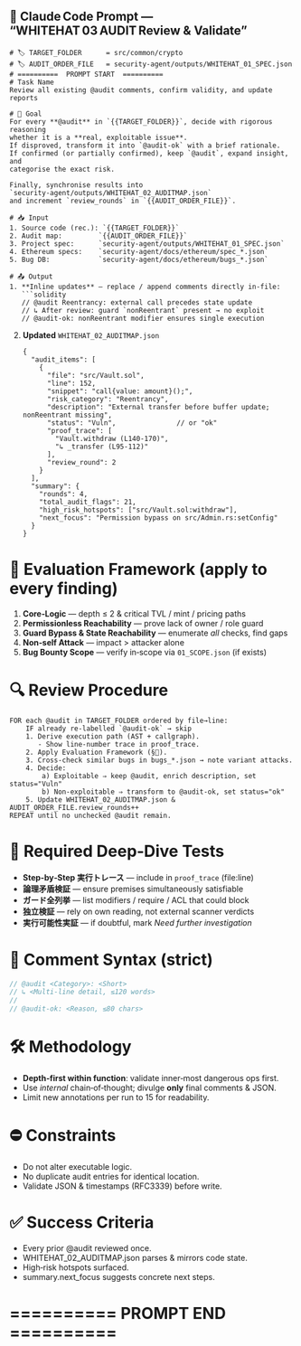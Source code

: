 ## 🚀 Claude Code Prompt ― “WHITEHAT 03 AUDIT Review & Validate”

````
# 🏷️ TARGET_FOLDER      = src/common/crypto
# 🏷️ AUDIT_ORDER_FILE   = security-agent/outputs/WHITEHAT_01_SPEC.json
# ==========  PROMPT START  ==========
# Task Name
Review all existing @audit comments, confirm validity, and update reports

# 🎯 Goal
For every **@audit** in `{{TARGET_FOLDER}}`, decide with rigorous reasoning
whether it is a **real, exploitable issue**.
If disproved, transform it into `@audit-ok` with a brief rationale.
If confirmed (or partially confirmed), keep `@audit`, expand insight, and
categorise the exact risk.

Finally, synchronise results into
`security-agent/outputs/WHITEHAT_02_AUDITMAP.json`
and increment `review_rounds` in `{{AUDIT_ORDER_FILE}}`.

# 📥 Input
1. Source code (rec.): `{{TARGET_FOLDER}}`
2. Audit map:         `{{AUDIT_ORDER_FILE}}`
3. Project spec:      `security-agent/outputs/WHITEHAT_01_SPEC.json`
4. Ethereum specs:    `security-agent/docs/ethereum/spec_*.json`
5. Bug DB:            `security-agent/docs/ethereum/bugs_*.json`

# 📤 Output
1. **Inline updates** — replace / append comments directly in‐file:
   ```solidity
   // @audit Reentrancy: external call precedes state update
   // ↳ After review: guard `nonReentrant` present → no exploit
   // @audit-ok: nonReentrant modifier ensures single execution
````

2. **Updated** `WHITEHAT_02_AUDITMAP.json`

   ```jsonc
   {
     "audit_items": [
       {
         "file": "src/Vault.sol",
         "line": 152,
         "snippet": "call{value: amount}();",
         "risk_category": "Reentrancy",
         "description": "External transfer before buffer update; nonReentrant missing",
         "status": "Vuln",               // or "ok"
         "proof_trace": [
           "Vault.withdraw (L140‑170)",
           "↳ _transfer (L95‑112)"
         ],
         "review_round": 2
       }
     ],
     "summary": {
       "rounds": 4,
       "total_audit_flags": 21,
       "high_risk_hotspots": ["src/Vault.sol:withdraw"],
       "next_focus": "Permission bypass on src/Admin.rs:setConfig"
     }
   }
   ```

# 🧮 Evaluation Framework  (apply to every finding)

1. **Core‑Logic** — depth ≤ 2 & critical TVL / mint / pricing paths
2. **Permissionless Reachability** — prove lack of owner / role guard
3. **Guard Bypass & State Reachability** — enumerate *all* checks, find gaps
4. **Non‑self Attack** — impact > attacker alone
5. **Bug Bounty Scope** — verify in‑scope via `01_SCOPE.json` (if exists)

# 🔍 Review Procedure

```
FOR each @audit in TARGET_FOLDER ordered by file→line:
    IF already re‑labelled `@audit-ok` → skip
    1. Derive execution path (AST + callgraph).
       ‑ Show line‑number trace in proof_trace.
    2. Apply Evaluation Framework (§🧮).
    3. Cross‑check similar bugs in bugs_*.json → note variant attacks.
    4. Decide:
        a) Exploitable ⇒ keep @audit, enrich description, set status="Vuln"
        b) Non‑exploitable ⇒ transform to @audit-ok, set status="ok"
    5. Update WHITEHAT_02_AUDITMAP.json & AUDIT_ORDER_FILE.review_rounds++
REPEAT until no unchecked @audit remain.
```

# 🧠 Required Deep‑Dive Tests

* **Step‑by‑Step 実行トレース** — include in `proof_trace` (file\:line)
* **論理矛盾検証**  — ensure premises simultaneously satisfiable
* **ガード全列挙**  — list modifiers / require / ACL that could block
* **独立検証** — rely on own reading, not external scanner verdicts
* **実行可能性実証** — if doubtful, mark *Need further investigation*

# 📝 Comment Syntax (strict)

```rust
// @audit <Category>: <Short>
// ↳ <Multi‑line detail, ≤120 words>
//
// @audit-ok: <Reason, ≤80 chars>
```

# 🛠️ Methodology

* **Depth‑first within function**: validate inner‑most dangerous ops first.
* Use *internal* chain‑of‑thought; divulge **only** final comments & JSON.
* Limit new annotations per run to 15 for readability.

# ⛔ Constraints

* Do not alter executable logic.
* No duplicate audit entries for identical location.
* Validate JSON & timestamps (RFC3339) before write.

# ✅ Success Criteria

* Every prior @audit reviewed once.
* WHITEHAT\_02\_AUDITMAP.json parses & mirrors code state.
* High‑risk hotspots surfaced.
* summary.next\_focus suggests concrete next steps.

# ==========  PROMPT END  ==========
